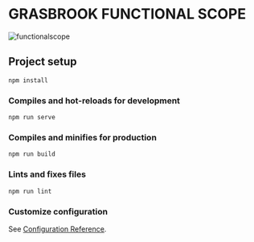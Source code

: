 # GRASBROOK FUNCTIONAL SCOPE
![functionalscope](https://user-images.githubusercontent.com/4631906/112307071-caccaf80-8ca0-11eb-8348-12c0a7e6c9d0.png)


## Project setup
```
npm install
```

### Compiles and hot-reloads for development
```
npm run serve
```

### Compiles and minifies for production
```
npm run build
```

### Lints and fixes files
```
npm run lint
```

### Customize configuration
See [Configuration Reference](https://cli.vuejs.org/config/).
